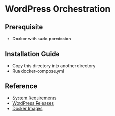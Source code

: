 # WordPress Orchestration

## Prerequisite
- Docker with sudo permission

## Installation Guide
- Copy this directory into another directory
- Run docker-compose.yml

## Reference
- [System Requirements](https://wordpress.org/about/requirements/)
- [WordPress Releases](https://wordpress.org/download/releases/)
- [Docker Images](https://hub.docker.com/_/wordpress)
